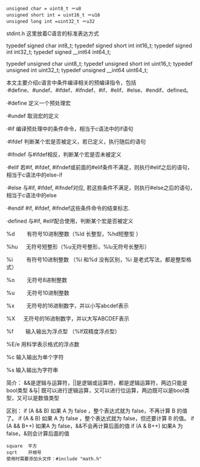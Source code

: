 

	unsigned char = uint8_t ＝u8
	unsigned short int = uint16_t ＝u16
	unsigned long int =uint32_t ＝u32


stdint.h 这里放着C语言的标准表达方式
 
typedef   signed        char      int8_t; 
typedef   signed short  int       int16_t;
typedef   signed        int       int32_t;
typedef   signed      __int64     int64_t;
 
typedef unsigned           char       uint8_t;
typedef unsigned short     int        uint16_t;
typedef unsigned           int        uint32_t;
typedef unsigned         __int64      uint64_t;


本文主要介绍c语言中条件编译相关的预编译指令，包括  
·#define、#undef、#ifdef、#ifndef、#if、#elif、#else、#endif、defined。

·#define           定义一个预处理宏

·#undef            取消宏的定义

·#if               编译预处理中的条件命令，相当于c语法中的if语句

·#ifdef            判断某个宏是否被定义，若已定义，执行随后的语句

·#ifndef           与#ifdef相反，判断某个宏是否未被定义

·#elif             若#if, #ifdef, #ifndef或前面的#elif条件不满足，则执行#elif之后的语句，相当于c语法中的else-if

·#else             与#if, #ifdef, #ifndef对应, 若这些条件不满足，则执行#else之后的语句，相当于c语法中的else

·#endif          #if, #ifdef, #ifndef这些条件命令的结束标志.

·defined         与#if, #elif配合使用，判断某个宏是否被定义

%d 　　有符号10进制整数（%ld 长整型，%hd短整型 ）

%hu 　 无符号短整形（%u无符号整形，%lu无符号长整形）

%i 　　 有符号10进制整数 （%i 和%d 没有区别，%i 是老式写法，都是整型格式）

%o 　　无符号8进制整数

%u 　　无符号10进制整数

%x 　　无符号的16进制数字，并以小写abcdef表示

%X 　 无符号的16进制数字，并以大写ABCDEF表示

%f　　 输入输出为浮点型 （%lf双精度浮点型）

%E/e 用科学表示格式的浮点数

%c 输入输出为单个字符

%s 输入输出为字符串

简介：
&&是逻辑与运算符，||是逻辑或运算符，都是逻辑运算符，两边只能是bool类型
&与| 既可以进行逻辑运算，又可以进行位运算，两边既可以是bool类型，又可以是数值类型

区别：
if (A && B) 如果 A 为 false ，整个表达式就为 false，不再计算 B 的值了。
if (A & B) 如果 A 为 false ，整个表达式就为 false，但还要计算 B 的值。
if (A && B++) 如果A 为 false，&&不会再计算后面的值
if (A & B++) 如果A 为 false，&则会计算后面的值

	square  平方
	sqrt	开根号
	使用时需要添加头文件：#include "math.h"